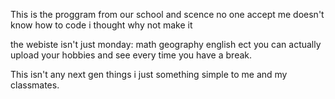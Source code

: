 This is the proggram from our school and scence no one accept me doesn't know how to code i thought why not make it

the webiste isn't just monday: math geography english ect you can actually upload your hobbies and see every time you have a break.

This isn't any next gen things i just something simple to me and my classmates.
